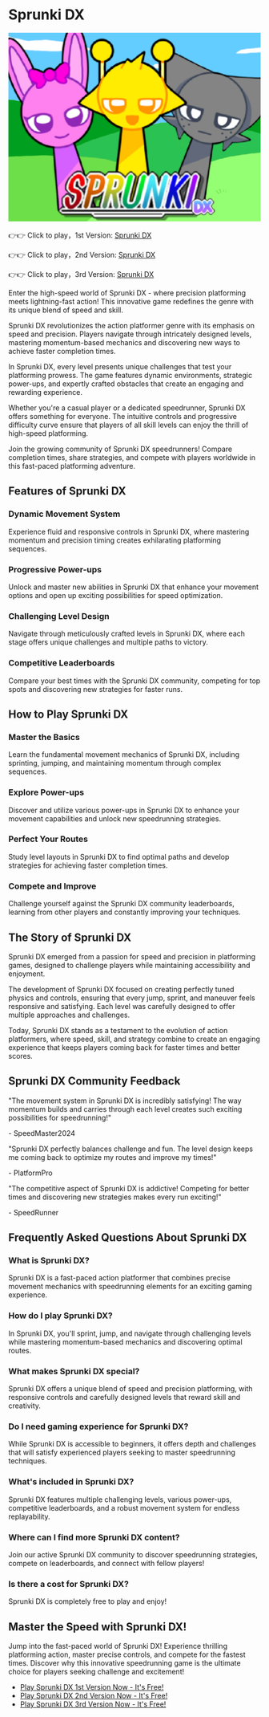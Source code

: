 # Sprunki DX

![Sprunki DX](https://raw.githubusercontent.com/sprunkiscrunkly/sprunki-dx/refs/heads/main/sprunki-dx.png "Sprunki DX")

👉👉 Click to play，1st Version: [Sprunki DX](https://sprunksters.com/sprunki-dx/ "Sprunki DX")

👉👉 Click to play，2nd Version: [Sprunki DX](https://sprunkiscrunkly.com/sprunki-dx/ "Sprunki DX")

👉👉 Click to play，3rd Version: [Sprunki DX](https://sprunkipyramixed.com/sprunki-dx/ "Sprunki DX")

Enter the high-speed world of Sprunki DX - where precision platforming meets lightning-fast action! This innovative game redefines the genre with its unique blend of speed and skill.

Sprunki DX revolutionizes the action platformer genre with its emphasis on speed and precision. Players navigate through intricately designed levels, mastering momentum-based mechanics and discovering new ways to achieve faster completion times.

In Sprunki DX, every level presents unique challenges that test your platforming prowess. The game features dynamic environments, strategic power-ups, and expertly crafted obstacles that create an engaging and rewarding experience.

Whether you're a casual player or a dedicated speedrunner, Sprunki DX offers something for everyone. The intuitive controls and progressive difficulty curve ensure that players of all skill levels can enjoy the thrill of high-speed platforming.

Join the growing community of Sprunki DX speedrunners! Compare completion times, share strategies, and compete with players worldwide in this fast-paced platforming adventure.

## Features of Sprunki DX

### Dynamic Movement System

Experience fluid and responsive controls in Sprunki DX, where mastering momentum and precision timing creates exhilarating platforming sequences.

### Progressive Power-ups

Unlock and master new abilities in Sprunki DX that enhance your movement options and open up exciting possibilities for speed optimization.

### Challenging Level Design

Navigate through meticulously crafted levels in Sprunki DX, where each stage offers unique challenges and multiple paths to victory.

### Competitive Leaderboards

Compare your best times with the Sprunki DX community, competing for top spots and discovering new strategies for faster runs.

## How to Play Sprunki DX

### Master the Basics

Learn the fundamental movement mechanics of Sprunki DX, including sprinting, jumping, and maintaining momentum through complex sequences.

### Explore Power-ups

Discover and utilize various power-ups in Sprunki DX to enhance your movement capabilities and unlock new speedrunning strategies.

### Perfect Your Routes

Study level layouts in Sprunki DX to find optimal paths and develop strategies for achieving faster completion times.

### Compete and Improve

Challenge yourself against the Sprunki DX community leaderboards, learning from other players and constantly improving your techniques.

## The Story of Sprunki DX

Sprunki DX emerged from a passion for speed and precision in platforming games, designed to challenge players while maintaining accessibility and enjoyment.

The development of Sprunki DX focused on creating perfectly tuned physics and controls, ensuring that every jump, sprint, and maneuver feels responsive and satisfying. Each level was carefully designed to offer multiple approaches and challenges.

Today, Sprunki DX stands as a testament to the evolution of action platformers, where speed, skill, and strategy combine to create an engaging experience that keeps players coming back for faster times and better scores.

## Sprunki DX Community Feedback

"The movement system in Sprunki DX is incredibly satisfying! The way momentum builds and carries through each level creates such exciting possibilities for speedrunning!"

\- SpeedMaster2024

"Sprunki DX perfectly balances challenge and fun. The level design keeps me coming back to optimize my routes and improve my times!"

\- PlatformPro

"The competitive aspect of Sprunki DX is addictive! Competing for better times and discovering new strategies makes every run exciting!"

\- SpeedRunner

## Frequently Asked Questions About Sprunki DX

### What is Sprunki DX?

Sprunki DX is a fast-paced action platformer that combines precise movement mechanics with speedrunning elements for an exciting gaming experience.

### How do I play Sprunki DX?

In Sprunki DX, you'll sprint, jump, and navigate through challenging levels while mastering momentum-based mechanics and discovering optimal routes.

### What makes Sprunki DX special?

Sprunki DX offers a unique blend of speed and precision platforming, with responsive controls and carefully designed levels that reward skill and creativity.

### Do I need gaming experience for Sprunki DX?

While Sprunki DX is accessible to beginners, it offers depth and challenges that will satisfy experienced players seeking to master speedrunning techniques.

### What's included in Sprunki DX?

Sprunki DX features multiple challenging levels, various power-ups, competitive leaderboards, and a robust movement system for endless replayability.

### Where can I find more Sprunki DX content?

Join our active Sprunki DX community to discover speedrunning strategies, compete on leaderboards, and connect with fellow players!

### Is there a cost for Sprunki DX?

Sprunki DX is completely free to play and enjoy!

## Master the Speed with Sprunki DX!

Jump into the fast-paced world of Sprunki DX! Experience thrilling platforming action, master precise controls, and compete for the fastest times. Discover why this innovative speedrunning game is the ultimate choice for players seeking challenge and excitement!

- [Play Sprunki DX 1st Version Now - It's Free!](https://sprunksters.com/sprunki-dx/)
- [Play Sprunki DX 2nd Version Now - It's Free!](https://sprunkiscrunkly.com/sprunki-dx/)
- [Play Sprunki DX 3rd Version Now - It's Free!](https://sprunkipyramixed.com/sprunki-dx/)
